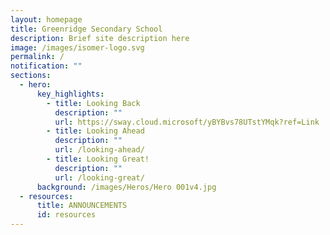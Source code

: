 ```yaml
---
layout: homepage
title: Greenridge Secondary School
description: Brief site description here
image: /images/isomer-logo.svg
permalink: /
notification: ""
sections:
  - hero:
      key_highlights:
        - title: Looking Back
          description: ""
          url: https://sway.cloud.microsoft/yBYBvs78UTstYMqk?ref=Link
        - title: Looking Ahead
          description: ""
          url: /looking-ahead/
        - title: Looking Great!
          description: ""
          url: /looking-great/
      background: /images/Heros/Hero 001v4.jpg
  - resources:
      title: ANNOUNCEMENTS
      id: resources
---
```


